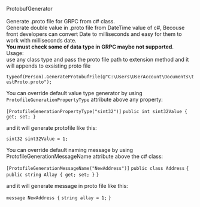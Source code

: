 ProtobufGenerator<br />
<br />Generate .proto file for GRPC from c# class.
<br />Generate double value in .proto file from DateTime value of c#,
Becouse front developers can convert Date to milliseconds and easy for them to work with milliseconds date.
<br />**You must check some of data type in GRPC maybe not supported**.
<br />Usage:<br />
use any class type and pass the proto file path to extension method and it will appends  to exsisting proto file

 `typeof(Person).GenerateProtobufFile(@"C:\Users\UserAccount\Documents\testProto.proto");`

You can override default value type generator by using `ProtofileGenerationPropertyType` attribute above any property:

`[ProtofileGenerationPropertyType("sint32")]`
`public int sint32Value { get; set; }`

and it will generate protofile like this:

`sint32 sint32Value = 1;`

You can override default naming message by using ProtofileGenerationMessageName attribute above the c# class:

`[ProtofileGenerationMessageName("NewAddress")]`
`public class Address`
`{`
    `public string Allay { get; set; }`
`}`

and it will generate message in proto file like this:

`message NewAddress {`
    `string allay = 1;`
`}`
